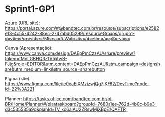 # Sprint1-GP1

Azure (URL site): https://portal.azure.com/#@bandtec.com.br/resource/subscriptions/e2582e13-4c55-4242-88ec-2247abd05299/resourceGroups/grupo1-devtime/providers/Microsoft.Web/sites/devtime/appServices

Canva (Apresentação): https://www.canva.com/design/DAEpPmCzzAU/share/preview?token=tMnLGBHQ3ZfV5htwB-FJjg&role=EDITOR&utm_content=DAEpPmCzzAU&utm_campaign=designshare&utm_medium=link&utm_source=sharebutton

Figma (site): https://www.figma.com/file/ie0eaEiXMzjzwjQg7IKF82/DevTime?node-id=22%3A221

Planner: https://tasks.office.com/bandtec.com.br/pt-BR/Home/Planner/#/plantaskboard?groupId=7680a1ee-762d-4b0c-b9e3-d3c535535a9c&planId=TV_xo6alAU2ZRswMjXBpE2QAFTR_


